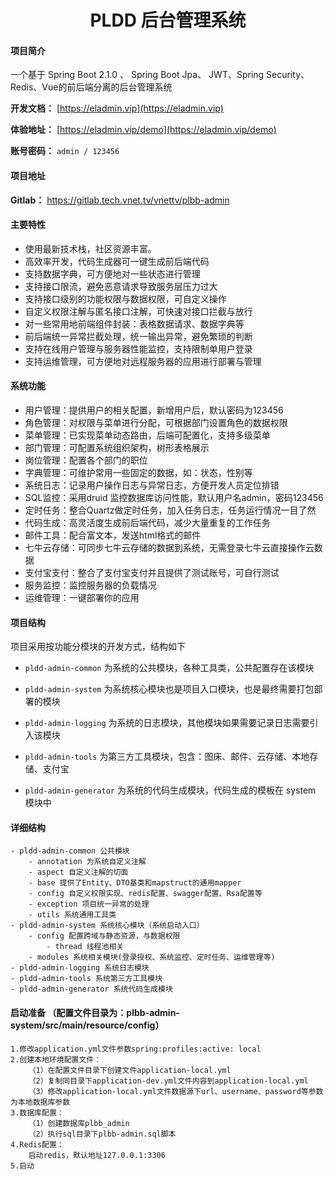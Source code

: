 <h1 style="text-align: center">PLDD 后台管理系统</h1>
<div style="text-align: center">

</div>

#### 项目简介
一个基于 Spring Boot 2.1.0 、 Spring Boot Jpa、 JWT、Spring Security、Redis、Vue的前后端分离的后台管理系统

**开发文档：**  [https://eladmin.vip](https://eladmin.vip)

**体验地址：**  [https://eladmin.vip/demo](https://eladmin.vip/demo)

**账号密码：** `admin / 123456`

#### 项目地址

**Gitlab：** https://gitlab.tech.vnet.tv/vnettv/plbb-admin

#### 主要特性
- 使用最新技术栈，社区资源丰富。
- 高效率开发，代码生成器可一键生成前后端代码
- 支持数据字典，可方便地对一些状态进行管理
- 支持接口限流，避免恶意请求导致服务层压力过大
- 支持接口级别的功能权限与数据权限，可自定义操作
- 自定义权限注解与匿名接口注解，可快速对接口拦截与放行
- 对一些常用地前端组件封装：表格数据请求、数据字典等
- 前后端统一异常拦截处理，统一输出异常，避免繁琐的判断
- 支持在线用户管理与服务器性能监控，支持限制单用户登录
- 支持运维管理，可方便地对远程服务器的应用进行部署与管理

####  系统功能
- 用户管理：提供用户的相关配置，新增用户后，默认密码为123456
- 角色管理：对权限与菜单进行分配，可根据部门设置角色的数据权限
- 菜单管理：已实现菜单动态路由，后端可配置化，支持多级菜单
- 部门管理：可配置系统组织架构，树形表格展示
- 岗位管理：配置各个部门的职位
- 字典管理：可维护常用一些固定的数据，如：状态，性别等
- 系统日志：记录用户操作日志与异常日志，方便开发人员定位排错
- SQL监控：采用druid 监控数据库访问性能，默认用户名admin，密码123456
- 定时任务：整合Quartz做定时任务，加入任务日志，任务运行情况一目了然
- 代码生成：高灵活度生成前后端代码，减少大量重复的工作任务
- 邮件工具：配合富文本，发送html格式的邮件
- 七牛云存储：可同步七牛云存储的数据到系统，无需登录七牛云直接操作云数据
- 支付宝支付：整合了支付宝支付并且提供了测试账号，可自行测试
- 服务监控：监控服务器的负载情况
- 运维管理：一键部署你的应用

#### 项目结构
项目采用按功能分模块的开发方式，结构如下

- `pldd-admin-common` 为系统的公共模块，各种工具类，公共配置存在该模块

- `pldd-admin-system` 为系统核心模块也是项目入口模块，也是最终需要打包部署的模块

- `pldd-admin-logging` 为系统的日志模块，其他模块如果需要记录日志需要引入该模块

- `pldd-admin-tools` 为第三方工具模块，包含：图床、邮件、云存储、本地存储、支付宝

- `pldd-admin-generator` 为系统的代码生成模块，代码生成的模板在 system 模块中

#### 详细结构

```
- pldd-admin-common 公共模块
    - annotation 为系统自定义注解
    - aspect 自定义注解的切面
    - base 提供了Entity、DTO基类和mapstruct的通用mapper
    - config 自定义权限实现、redis配置、swagger配置、Rsa配置等
    - exception 项目统一异常的处理
    - utils 系统通用工具类
- pldd-admin-system 系统核心模块（系统启动入口）
	- config 配置跨域与静态资源，与数据权限
	    - thread 线程池相关
	- modules 系统相关模块(登录授权、系统监控、定时任务、运维管理等)
- pldd-admin-logging 系统日志模块
- pldd-admin-tools 系统第三方工具模块
- pldd-admin-generator 系统代码生成模块
```

#### 启动准备 （配置文件目录为：plbb-admin-system/src/main/resource/config）
    1.修改application.yml文件参数spring:profiles:active: local
    2.创建本地环境配置文件：
        （1）在配置文件目录下创建文件application-local.yml
        （2）复制同目录下application-dev.yml文件内容到application-local.yml
        （3）修改application-local.yml文件数据源下url、username、password等参数为本地数据库参数
    3.数据库配置：
        （1）创建数据库plbb_admin
        （2）执行sql目录下plbb-admin.sql脚本
    4.Redis配置：
        启动redis，默认地址127.0.0.1:3306
    5.启动